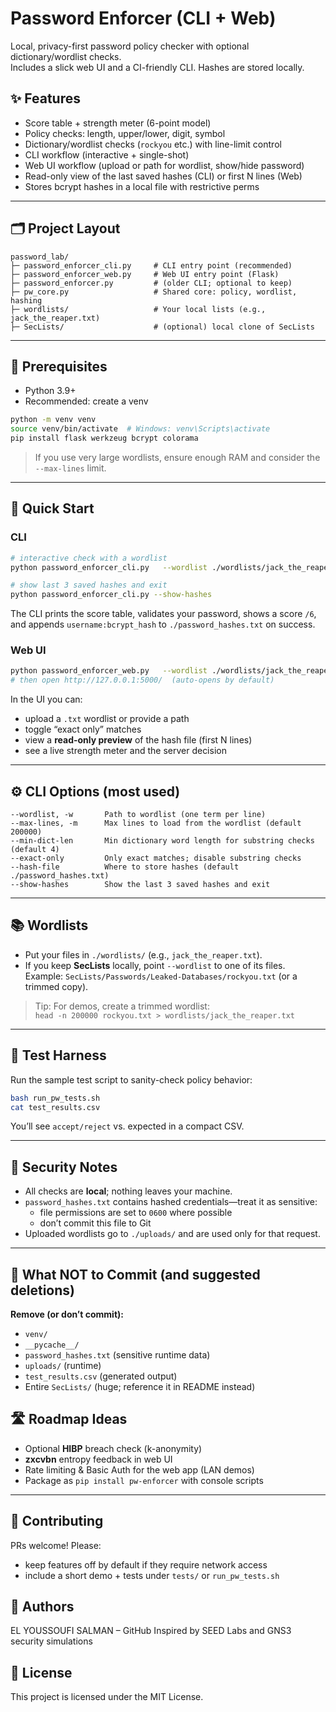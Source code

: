 # Password Enforcer (CLI + Web)

Local, privacy-first password policy checker with optional dictionary/wordlist checks.  
Includes a slick web UI and a CI-friendly CLI. Hashes are stored locally.

## ✨ Features

- Score table + strength meter (6-point model)
- Policy checks: length, upper/lower, digit, symbol
- Dictionary/wordlist checks (`rockyou` etc.) with line-limit control
- CLI workflow (interactive + single-shot)
- Web UI workflow (upload or path for wordlist, show/hide password)
- Read-only view of the last saved hashes (CLI) or first N lines (Web)
- Stores bcrypt hashes in a local file with restrictive perms

---

## 🗂️ Project Layout

```
password_lab/
├─ password_enforcer_cli.py     # CLI entry point (recommended)
├─ password_enforcer_web.py     # Web UI entry point (Flask)
├─ password_enforcer.py         # (older CLI; optional to keep)
├─ pw_core.py                   # Shared core: policy, wordlist, hashing
├─ wordlists/                   # Your local lists (e.g., jack_the_reaper.txt)
├─ SecLists/                    # (optional) local clone of SecLists
```
---

## 🧰 Prerequisites

- Python 3.9+
- Recommended: create a venv

```bash
python -m venv venv
source venv/bin/activate  # Windows: venv\Scripts\activate
pip install flask werkzeug bcrypt colorama
```

> If you use very large wordlists, ensure enough RAM and consider the `--max-lines` limit.

---

## 🚀 Quick Start

### CLI

```bash
# interactive check with a wordlist
python password_enforcer_cli.py   --wordlist ./wordlists/jack_the_reaper.txt   --max-lines 200000

# show last 3 saved hashes and exit
python password_enforcer_cli.py --show-hashes
```

The CLI prints the score table, validates your password, shows a score `/6`,  
and appends `username:bcrypt_hash` to `./password_hashes.txt` on success.

### Web UI

```bash
python password_enforcer_web.py   --wordlist ./wordlists/jack_the_reaper.txt   --max-lines 200000
# then open http://127.0.0.1:5000/  (auto-opens by default)
```

In the UI you can:
- upload a `.txt` wordlist or provide a path
- toggle “exact only” matches
- view a **read-only preview** of the hash file (first N lines)
- see a live strength meter and the server decision

---

## ⚙️ CLI Options (most used)

```
--wordlist, -w       Path to wordlist (one term per line)
--max-lines, -m      Max lines to load from the wordlist (default 200000)
--min-dict-len       Min dictionary word length for substring checks (default 4)
--exact-only         Only exact matches; disable substring checks
--hash-file          Where to store hashes (default ./password_hashes.txt)
--show-hashes        Show the last 3 saved hashes and exit
```

---

## 📚 Wordlists

- Put your files in `./wordlists/` (e.g., `jack_the_reaper.txt`).
- If you keep **SecLists** locally, point `--wordlist` to one of its files.  
  Example: `SecLists/Passwords/Leaked-Databases/rockyou.txt` (or a trimmed copy).

> Tip: For demos, create a trimmed wordlist:  
> `head -n 200000 rockyou.txt > wordlists/jack_the_reaper.txt`

---

## 🧪 Test Harness

Run the sample test script to sanity-check policy behavior:

```bash
bash run_pw_tests.sh
cat test_results.csv
```

You’ll see `accept/reject` vs. expected in a compact CSV.

---

## 🔐 Security Notes

- All checks are **local**; nothing leaves your machine.
- `password_hashes.txt` contains hashed credentials—treat it as sensitive:
  - file permissions are set to `0600` where possible
  - don’t commit this file to Git
- Uploaded wordlists go to `./uploads/` and are used only for that request.

---

## 🧹 What NOT to Commit (and suggested deletions)

**Remove (or don’t commit):**
- `venv/`
- `__pycache__/`
- `password_hashes.txt` (sensitive runtime data)
- `uploads/` (runtime)
- `test_results.csv` (generated output)
- Entire `SecLists/` (huge; reference it in README instead)

## 🛣️ Roadmap Ideas

- Optional **HIBP** breach check (k-anonymity)
- **zxcvbn** entropy feedback in web UI
- Rate limiting & Basic Auth for the web app (LAN demos)
- Package as `pip install pw-enforcer` with console scripts

---

## 🤝 Contributing

PRs welcome! Please:
- keep features off by default if they require network access
- include a short demo + tests under `tests/` or `run_pw_tests.sh`

## 👥 Authors
EL YOUSSOUFI SALMAN – GitHub
Inspired by SEED Labs and GNS3 security simulations

## 📝 License
This project is licensed under the MIT License.

